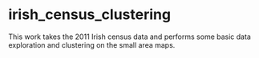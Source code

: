 # irish_census_clustering
This work takes the 2011 Irish census data and performs some basic data exploration and clustering on the small area maps.

